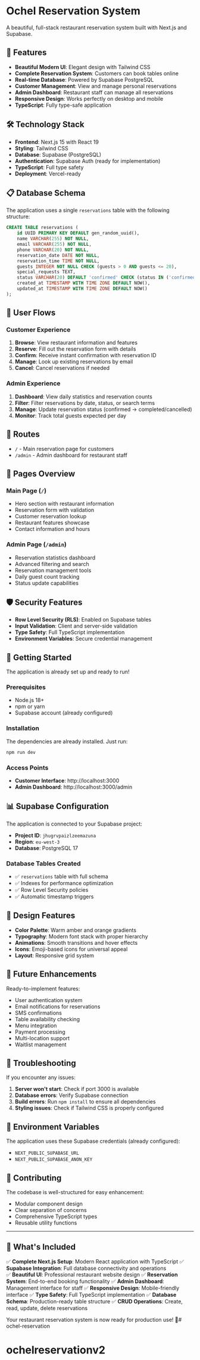 # Ochel Reservation System

A beautiful, full-stack restaurant reservation system built with Next.js and Supabase.

## 🚀 Features

- **Beautiful Modern UI**: Elegant design with Tailwind CSS
- **Complete Reservation System**: Customers can book tables online
- **Real-time Database**: Powered by Supabase PostgreSQL
- **Customer Management**: View and manage personal reservations
- **Admin Dashboard**: Restaurant staff can manage all reservations
- **Responsive Design**: Works perfectly on desktop and mobile
- **TypeScript**: Fully type-safe application

## 🛠️ Technology Stack

- **Frontend**: Next.js 15 with React 19
- **Styling**: Tailwind CSS
- **Database**: Supabase (PostgreSQL)
- **Authentication**: Supabase Auth (ready for implementation)
- **TypeScript**: Full type safety
- **Deployment**: Vercel-ready

## 📋 Database Schema

The application uses a single `reservations` table with the following structure:

```sql
CREATE TABLE reservations (
    id UUID PRIMARY KEY DEFAULT gen_random_uuid(),
    name VARCHAR(255) NOT NULL,
    email VARCHAR(255) NOT NULL,
    phone VARCHAR(20) NOT NULL,
    reservation_date DATE NOT NULL,
    reservation_time TIME NOT NULL,
    guests INTEGER NOT NULL CHECK (guests > 0 AND guests <= 20),
    special_requests TEXT,
    status VARCHAR(20) DEFAULT 'confirmed' CHECK (status IN ('confirmed', 'cancelled', 'completed')),
    created_at TIMESTAMP WITH TIME ZONE DEFAULT NOW(),
    updated_at TIMESTAMP WITH TIME ZONE DEFAULT NOW()
);
```

## 🎯 User Flows

### Customer Experience
1. **Browse**: View restaurant information and features
2. **Reserve**: Fill out the reservation form with details
3. **Confirm**: Receive instant confirmation with reservation ID
4. **Manage**: Look up existing reservations by email
5. **Cancel**: Cancel reservations if needed

### Admin Experience
1. **Dashboard**: View daily statistics and reservation counts
2. **Filter**: Filter reservations by date, status, or search terms
3. **Manage**: Update reservation status (confirmed → completed/cancelled)
4. **Monitor**: Track total guests expected per day

## 🔗 Routes

- `/` - Main reservation page for customers
- `/admin` - Admin dashboard for restaurant staff

## 📱 Pages Overview

### Main Page (`/`)
- Hero section with restaurant information
- Reservation form with validation
- Customer reservation lookup
- Restaurant features showcase
- Contact information and hours

### Admin Page (`/admin`)
- Reservation statistics dashboard
- Advanced filtering and search
- Reservation management tools
- Daily guest count tracking
- Status update capabilities

## 🛡️ Security Features

- **Row Level Security (RLS)**: Enabled on Supabase tables
- **Input Validation**: Client and server-side validation
- **Type Safety**: Full TypeScript implementation
- **Environment Variables**: Secure credential management

## 🚀 Getting Started

The application is already set up and ready to run! 

### Prerequisites
- Node.js 18+ 
- npm or yarn
- Supabase account (already configured)

### Installation
The dependencies are already installed. Just run:

```bash
npm run dev
```

### Access Points
- **Customer Interface**: http://localhost:3000
- **Admin Dashboard**: http://localhost:3000/admin

## 📊 Supabase Configuration

The application is connected to your Supabase project:
- **Project ID**: `jhugrvpaizlzeemazuna`
- **Region**: `eu-west-3`
- **Database**: PostgreSQL 17

### Database Tables Created
- ✅ `reservations` table with full schema
- ✅ Indexes for performance optimization
- ✅ Row Level Security policies
- ✅ Automatic timestamp triggers

## 🎨 Design Features

- **Color Palette**: Warm amber and orange gradients
- **Typography**: Modern font stack with proper hierarchy
- **Animations**: Smooth transitions and hover effects
- **Icons**: Emoji-based icons for universal appeal
- **Layout**: Responsive grid system

## 🔄 Future Enhancements

Ready-to-implement features:
- User authentication system
- Email notifications for reservations
- SMS confirmations
- Table availability checking
- Menu integration
- Payment processing
- Multi-location support
- Waitlist management

## 🐛 Troubleshooting

If you encounter any issues:

1. **Server won't start**: Check if port 3000 is available
2. **Database errors**: Verify Supabase connection
3. **Build errors**: Run `npm install` to ensure all dependencies
4. **Styling issues**: Check if Tailwind CSS is properly configured

## 📄 Environment Variables

The application uses these Supabase credentials (already configured):
- `NEXT_PUBLIC_SUPABASE_URL`
- `NEXT_PUBLIC_SUPABASE_ANON_KEY`

## 🤝 Contributing

The codebase is well-structured for easy enhancement:
- Modular component design
- Clear separation of concerns
- Comprehensive TypeScript types
- Reusable utility functions

---

## 🎉 What's Included

✅ **Complete Next.js Setup**: Modern React application with TypeScript
✅ **Supabase Integration**: Full database connectivity and operations  
✅ **Beautiful UI**: Professional restaurant website design
✅ **Reservation System**: End-to-end booking functionality
✅ **Admin Dashboard**: Management interface for staff
✅ **Responsive Design**: Mobile-friendly interface
✅ **Type Safety**: Full TypeScript implementation
✅ **Database Schema**: Production-ready table structure
✅ **CRUD Operations**: Create, read, update, delete reservations

Your restaurant reservation system is now ready for production use! 🚀# ochel-reservation
# ochelreservationv2
